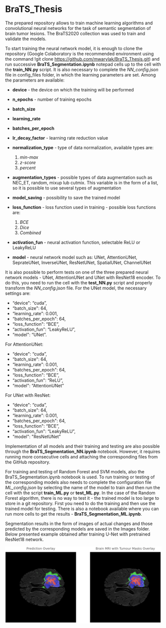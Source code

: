 # **BraTS_Thesis**

The prepared repository allows to train machine learning algorithms and convolutional neural networks for the task of semantic segmentation of brain tumor lesions. The BraTS2020 collection was used to train and validate the models. 

To start training the neural network model, it is enough to clone the repository (Google Colaboratory is the recommended environment using the command !git clone https://github.com/mwarylak/BraTS_Thesis.git) and run successive **BraTS_Segmentation.ipynb** notepad cells up to the cell with the **train_NN.py** script. It is also necessary to complete the *NN_config.json* file in config_files folder, in which the learning parameters are set. Among the parameters are available:
- **device** - the device on which the training will be performed
- **n_epochs** - number of training epochs 
- **batch_size** 
- **learning_rate** 
- **batches_per_epoch**
- **lr_decay_factor** - learning rate reduction value 
- **normalization_type** - type of data normalization, available types are:

  1.  *min-max*
  2.  *z-score*
  3.  *percent*

- **augmentation_types** - possible types of data augmentation such as NEC_ET, random, mixup lub cutmix. This variable is in the form of a list, so it is possible to use several types of augmentation
- **model_saving** - possibility to save the trained model
- **loss_function** - loss function used in training - possible loss functions are:

  1.  *BCE*
  2.  *Dice*
  3.  *Combined*

- **activation_fun** - neural activation function, selectable ReLU or LeakyReLU
- **model** - neural network model such as: UNet, AttentionUNet, SeprateUNet, InverseUNet, ResNetUNet, SpatialUNet, ChannelUNet

It is also possible to perform tests on one of the three prepared neural network models - UNet, AttentionUNet and UNet with ResNet18 encoder. To do this, you need to run the cell with the **test_NN.py** script and properly transform the *NN_config.json* file. 
For the UNet model, the necessary settings are:
  - “device": “cuda”,
  - “batch_size": 64,
  - “learning_rate": 0.001,
  - “batches_per_epoch": 64,
  - “loss_function": “BCE”,
  - “activation_fun": “LeakyReLU”,
  - “model": “UNet”.

For AttentionUNet:
  - “device": “cuda”,
  - “batch_size": 64,
  - “learning_rate": 0.001,
  - “batches_per_epoch": 64,
  - “loss_function": “BCE”,
  - “activation_fun": “ReLU”,
  - “model": “AttentionUNet”

For UNet with ResNet:
  -  “device": “cuda”,
  -  “batch_size": 64,
  -  “learning_rate": 0.001,
  -  “batches_per_epoch": 64,
  -  “loss_function": “BCE”,
  -  “activation_fun": “LeakyReLU”,
  -  “model": "ResNetUNet"

Implementation of all models and their training and testing are also possible through the **BraTS_Segmentation_NN.ipynb** notebook. However, it requires running more consecutive cells and attaching the corresponding files from the GitHub repository.

For training and testing of Random Forest and SVM models, also the BraTS_Segmentation.ipynb notebook is used. To run training or testing of the corresponding models also needs to complete the configuration file *ML_config.json* by selecting the name of the model to train and then run the cell with the script **train_ML.py** or **test_ML.py**.
In the case of the Random Forest algorithm, there is no way to test it - the trained model is too large to store in a git repository. First you need to do the training and then use the trained model for testing. 
There is also a notebook available where you can run more cells to get the results - **BraTS_Segmentation_ML.ipynb**.

Segmentation results in the form of images of actual changes and those predicted by the corresponding models are saved in the Images folder. Below presented example obtained after training U-Net with pretrained ResNet18 network. 

![](/Images/comparision.png)